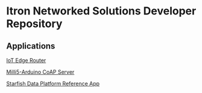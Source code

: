 # Itron Networked Solutions Developer Repository

## Applications
[IoT Edge Router](HDK/IoT_Router_BLE/)

[Milli5-Arduino CoAP Server](HDK/Milli5-Arduino%20CoAP%20Server)

[Starfish Data Platform Reference App](SDK/Starfish%20Example%20Plot%20Application)
